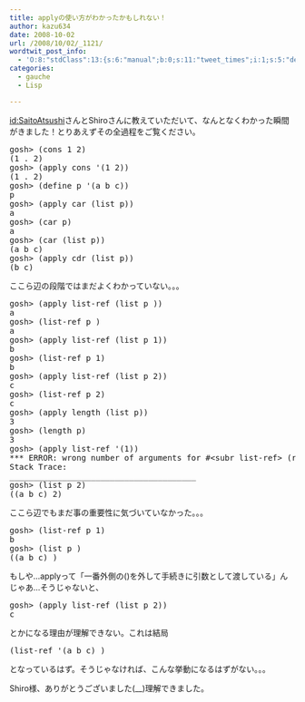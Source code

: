 ```yaml
---
title: applyの使い方がわかったかもしれない！
author: kazu634
date: 2008-10-02
url: /2008/10/02/_1121/
wordtwit_post_info:
  - 'O:8:"stdClass":13:{s:6:"manual";b:0;s:11:"tweet_times";i:1;s:5:"delay";i:0;s:7:"enabled";i:1;s:10:"separation";s:2:"60";s:7:"version";s:3:"3.7";s:14:"tweet_template";b:0;s:6:"status";i:2;s:6:"result";a:0:{}s:13:"tweet_counter";i:2;s:13:"tweet_log_ids";a:1:{i:0;i:4321;}s:9:"hash_tags";a:0:{}s:8:"accounts";a:1:{i:0;s:7:"kazu634";}}'
categories:
  - gauche
  - Lisp

---
```

<div class="section">
<p>
<a href="http://d.hatena.ne.jp/SaitoAtsushi/" onclick="__gaTracker('send', 'event', 'outbound-article', 'http://d.hatena.ne.jp/SaitoAtsushi/', 'id:SaitoAtsushi');">id:SaitoAtsushi</a>さんとShiroさんに教えていただいて、なんとなくわかった瞬間がきました！とりあえずその全過程をご覧ください。
</p>
  
<pre class="syntax-highlight">
gosh&#62; <span class="synSpecial">(</span><span class="synStatement">cons</span> <span class="synConstant">1</span> <span class="synConstant">2</span><span class="synSpecial">)</span>
<span class="synSpecial">(</span><span class="synConstant">1</span><span class="synStatement"> . </span><span class="synConstant">2</span><span class="synSpecial">)</span>
gosh&#62; <span class="synSpecial">(</span><span class="synStatement">apply</span> <span class="synStatement">cons</span> <span class="synSpecial">'(</span>1 2<span class="synSpecial">))</span>
<span class="synSpecial">(</span><span class="synConstant">1</span><span class="synStatement"> . </span><span class="synConstant">2</span><span class="synSpecial">)</span>
gosh&#62; <span class="synSpecial">(</span>define p <span class="synSpecial">'(</span>a b c<span class="synSpecial">))</span>
p
gosh&#62; <span class="synSpecial">(</span><span class="synStatement">apply</span> <span class="synStatement">car</span> <span class="synSpecial">(</span><span class="synStatement">list</span> p<span class="synSpecial">))</span>
a
gosh&#62; <span class="synSpecial">(</span><span class="synStatement">car</span> p<span class="synSpecial">)</span>
a
gosh&#62; <span class="synSpecial">(</span><span class="synStatement">car</span> <span class="synSpecial">(</span><span class="synStatement">list</span> p<span class="synSpecial">))</span>
<span class="synSpecial">(</span>a b c<span class="synSpecial">)</span>
gosh&#62; <span class="synSpecial">(</span><span class="synStatement">apply</span> <span class="synStatement">cdr</span> <span class="synSpecial">(</span><span class="synStatement">list</span> p<span class="synSpecial">))</span>
<span class="synSpecial">(</span>b c<span class="synSpecial">)</span>
</pre>
  
<p>
    ここら辺の段階ではまだよくわかっていない。。。
</p>
  
<pre class="syntax-highlight">
gosh&#62; <span class="synSpecial">(</span><span class="synStatement">apply</span> list-ref <span class="synSpecial">(</span><span class="synStatement">list</span> p <span class="synConstant"></span><span class="synSpecial">))</span>
a
gosh&#62; <span class="synSpecial">(</span>list-ref p <span class="synConstant"></span><span class="synSpecial">)</span>
a
gosh&#62; <span class="synSpecial">(</span><span class="synStatement">apply</span> list-ref <span class="synSpecial">(</span><span class="synStatement">list</span> p <span class="synConstant">1</span><span class="synSpecial">))</span>
b
gosh&#62; <span class="synSpecial">(</span>list-ref p <span class="synConstant">1</span><span class="synSpecial">)</span>
b
gosh&#62; <span class="synSpecial">(</span><span class="synStatement">apply</span> list-ref <span class="synSpecial">(</span><span class="synStatement">list</span> p <span class="synConstant">2</span><span class="synSpecial">))</span>
c
gosh&#62; <span class="synSpecial">(</span>list-ref p <span class="synConstant">2</span><span class="synSpecial">)</span>
c
gosh&#62; <span class="synSpecial">(</span><span class="synStatement">apply</span> <span class="synStatement">length</span> <span class="synSpecial">(</span><span class="synStatement">list</span> p<span class="synSpecial">))</span>
<span class="synConstant">3</span>
gosh&#62; <span class="synSpecial">(</span><span class="synStatement">length</span> p<span class="synSpecial">)</span>
<span class="synConstant">3</span>
gosh&#62; <span class="synSpecial">(</span><span class="synStatement">apply</span> list-ref <span class="synSpecial">'(</span>1<span class="synSpecial">))</span>
<span class="synStatement">***</span> ERROR: wrong <span class="synStatement">number</span> of arguments for #&#60;subr list-ref&#62; <span class="synSpecial">(</span>required <span class="synConstant">2</span>, got <span class="synConstant">1</span><span class="synSpecial">)</span>
Stack Trace:
_______________________________________
gosh&#62; <span class="synSpecial">(</span><span class="synStatement">list</span> p <span class="synConstant">2</span><span class="synSpecial">)</span>
<span class="synSpecial">((</span>a b c<span class="synSpecial">)</span> <span class="synConstant">2</span><span class="synSpecial">)</span>
</pre>
  
<p>
    ここら辺でもまだ事の重要性に気づいていなかった。。。
</p>
  
<pre class="syntax-highlight">
gosh&#62; <span class="synSpecial">(</span>list-ref p <span class="synConstant">1</span><span class="synSpecial">)</span>
b
gosh&#62; <span class="synSpecial">(</span><span class="synStatement">list</span> p <span class="synConstant"></span><span class="synSpecial">)</span>
<span class="synSpecial">((</span>a b c<span class="synSpecial">)</span> <span class="synConstant"></span><span class="synSpecial">)</span>
</pre>
  
<p>
    もしや…applyって「一番外側の()を外して手続きに引数として渡している」んじゃあ…そうじゃないと、
</p>
  
<pre class="syntax-highlight">
gosh&#62; <span class="synSpecial">(</span><span class="synStatement">apply</span> list-ref <span class="synSpecial">(</span><span class="synStatement">list</span> p <span class="synConstant">2</span><span class="synSpecial">))</span>
c
</pre>
  
<p>
    とかになる理由が理解できない。これは結局
</p>
  
<pre class="syntax-highlight">
<span class="synSpecial">(</span>list-ref <span class="synSpecial">'(</span>a b c<span class="synSpecial">)</span> <span class="synConstant"></span><span class="synSpecial">)</span>
</pre>
  
<p>
    となっているはず。そうじゃなければ、こんな挙動になるはずがない。。。
</p>
  
<p>
</p>
  
<p>
    Shiro様、ありがとうございました(__)理解できました。
</p>
</div>